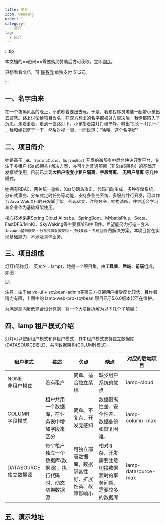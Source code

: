 ```yaml
---
title: 简介
icon: wendang
order: 1
category:
  - 简介 
tag:
  - 简介
---
```


:::tip

本文档的==密码==需要购买赞助后方可获取。立即[购买](/vip/如何赞助.md)。

只想看看文档，可 [联系我](/vip/如何赞助.md) 单独支付 51.2元。

:::

## 一、名字由来

在一个夜黑风高的晚上，小孩吵着要出去玩，于是，我和程序员老婆一起带小孩出去遛弯。路上讨论给项目改名，在双方想出的名字都被对方否决后，我俩都陷入了沉思。走着走着，走到一盏路灯下，小孩指着路灯打破宁静，喊出“灯灯～灯灯～” ，我和媳妇愣了一下，然后对视一眼，一同说道：“哈哈，这个名字好”

## 二、项目简介

她是基于 `jdk`、`SpringCloud`、`SpringBoot` 开发的微服务中后台快速开发平台，专注于多租户 (SaaS架构) 解决方案，亦可作为普通项目（非SaaS架构）的基础开发框架使用，目前已实现**大租户嵌套小租户隔离**、**字段隔离**、 **无租户隔离** 等几种模式。

她拥有RBAC、网关统一鉴权、Xss防跨站攻击、代码自动生成、多种存储系统、分布式事务、分布式定时任务等功能，支持多业务系统、多服务并行开发，可以作为Java Web项目的开发脚手架。代码优美，注释齐全，架构清晰，非常适合学习和企业作为基础框架使用。

核心技术采用Spring Cloud Alibaba、SpringBoot、MybatisPlus、Seata、FastDFS/MinIO、SkyWalking等主要框架和中间件。希望能努力打造一套从 `JavaWeb基础框架` - `分布式微服务架构` - `持续集成` - `系统监测` 的解决方案。本项目旨在实现基础能力，不涉及具体业务。



## 三、项目组成

灯灯(简称灯， 英文名：lamp)，她是一个项目集，由**工具集**、**后端**、**前端**组成，如图：

![](/images/global/5.x项目关系图.png)

注意：由于naive-ui + soybean-admin等第三方框架用户接受度比较低，且作者精力有限，上图中的 lamp-web-pro-soybean 项目已于5.6.0版本起不在维护。

为满足高内聚低耦合设计原则，将一个大项目拆解为以下几个子项目：

<!-- @include: ./项目地址.snippet.md -->



## 四、lamp 租户模式介绍

灯灯可以使用租户模式和非租户模式，其中租户模式支持独立数据库(DATASOURCE模式)、共享数据架构(COLUMN模式)。

| 租户模式                  | 描述                                                        | 优点                                                 | 缺点                                                         | 对应的后端项目      |
| ------------------------- | ----------------------------------------------------------- | ---------------------------------------------------- | ------------------------------------------------------------ | ------------------- |
| NONE<br/>非租户模式       | 没有租户                                                    | 简单、适合独立系统                                   | 缺少租户系统的优点                                           | lamp-cloud          |
| COLUMN<br/>字段模式       | 租户共用一个数据库，在业务表中增加字段来区分                | 简单、不复杂、开发无感知                             | 数据隔离性差、安全性差、数据备份和恢复困难、                 | lamp-column-max     |
| DATASOURCE<br/>独立数据源 | 每个租户独立一个 数据库(数据源)，执行代码时，动态切换数据源 | 可独立部署数据库，数据隔离性好、扩展性高、故障影响小 | 相对复杂、开发需要注意切换数据源时的事务问题、需要较多的数据库 | lamp-datasource-max |



## 五、演示地址

<!-- @include: ./演示地址.snippet.md -->
